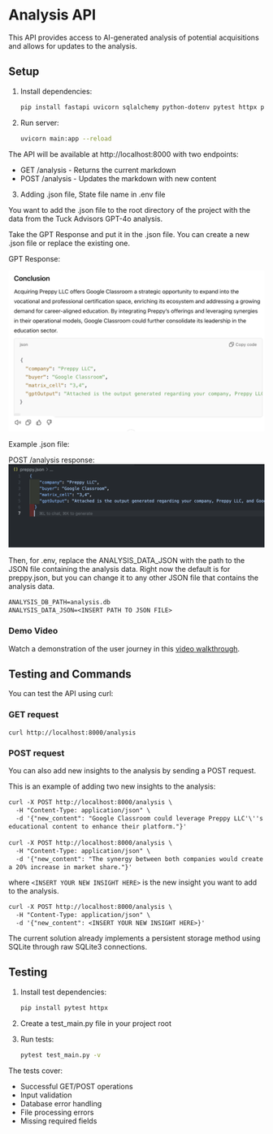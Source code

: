 # Analysis API

This API provides access to AI-generated analysis of potential acquisitions and allows for updates to the analysis.

## Setup

1. Install dependencies:

   ```bash
   pip install fastapi uvicorn sqlalchemy python-dotenv pytest httpx pydantic
   ```

2. Run server:

   ```bash
   uvicorn main:app --reload
   ```

The API will be available at http://localhost:8000 with two endpoints:
- GET /analysis - Returns the current markdown
- POST /analysis - Updates the markdown with new content

3. Adding .json file, State file name in .env file

You want to add the .json file to the root directory of the project with the data from the Tuck Advisors GPT-4o analysis.

Take the GPT Response and put it in the .json file. You can create a new .json file or replace the existing one. 

GPT Response:

![GPT Response](ss1.png)

Example .json file:

POST /analysis response:
![JSON File](ss2.png)

Then, for .env, replace the ANALYSIS_DATA_JSON with the path to the JSON file containing the analysis data.
Right now the default is for preppy.json, but you can change it to any other JSON file that contains the analysis data.

```
ANALYSIS_DB_PATH=analysis.db
ANALYSIS_DATA_JSON=<INSERT PATH TO JSON FILE>
```

### Demo Video

Watch a demonstration of the user journey in this [video walkthrough](https://www.loom.com/share/e46a715245d74ee6ab15a1119e302b50?sid=693b6517-3d73-447c-9f29-d00eb1a5464e).

## Testing and Commands

You can test the API using curl:

### GET request

```
curl http://localhost:8000/analysis
```

### POST request

You can also add new insights to the analysis by sending a POST request.

This is an example of adding two new insights to the analysis:

```
curl -X POST http://localhost:8000/analysis \
  -H "Content-Type: application/json" \
  -d '{"new_content": "Google Classroom could leverage Preppy LLC'\''s educational content to enhance their platform."}'

curl -X POST http://localhost:8000/analysis \
  -H "Content-Type: application/json" \
  -d '{"new_content": "The synergy between both companies would create a 20% increase in market share."}'
```

where `<INSERT YOUR NEW INSIGHT HERE>` is the new insight you want to add to the analysis.

```
curl -X POST http://localhost:8000/analysis \
  -H "Content-Type: application/json" \
  -d '{"new_content": <INSERT YOUR NEW INSIGHT HERE>}'
```

The current solution already implements a persistent storage method using SQLite through raw SQLite3 connections. 

## Testing

1. Install test dependencies:
   ```bash
   pip install pytest httpx
   ```

2. Create a test_main.py file in your project root
3. Run tests:
   ```bash
   pytest test_main.py -v
   ```

The tests cover:
- Successful GET/POST operations
- Input validation
- Database error handling
- File processing errors
- Missing required fields